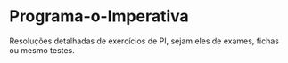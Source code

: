 # Programa-o-Imperativa
Resoluções detalhadas de exercícios de PI, sejam eles de exames, fichas ou mesmo testes. 
